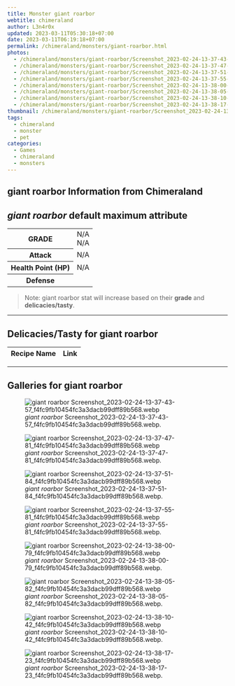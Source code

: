 ```yaml
---
title: Monster giant roarbor
webtitle: chimeraland
author: L3n4r0x
updated: 2023-03-11T05:30:18+07:00
date: 2023-03-11T06:19:18+07:00
permalink: /chimeraland/monsters/giant-roarbor.html
photos:
  - /chimeraland/monsters/giant-roarbor/Screenshot_2023-02-24-13-37-43-57_f4fc9fb10454fc3a3dacb99dff89b568.webp
  - /chimeraland/monsters/giant-roarbor/Screenshot_2023-02-24-13-37-47-81_f4fc9fb10454fc3a3dacb99dff89b568.webp
  - /chimeraland/monsters/giant-roarbor/Screenshot_2023-02-24-13-37-51-84_f4fc9fb10454fc3a3dacb99dff89b568.webp
  - /chimeraland/monsters/giant-roarbor/Screenshot_2023-02-24-13-37-55-81_f4fc9fb10454fc3a3dacb99dff89b568.webp
  - /chimeraland/monsters/giant-roarbor/Screenshot_2023-02-24-13-38-00-79_f4fc9fb10454fc3a3dacb99dff89b568.webp
  - /chimeraland/monsters/giant-roarbor/Screenshot_2023-02-24-13-38-05-82_f4fc9fb10454fc3a3dacb99dff89b568.webp
  - /chimeraland/monsters/giant-roarbor/Screenshot_2023-02-24-13-38-10-42_f4fc9fb10454fc3a3dacb99dff89b568.webp
  - /chimeraland/monsters/giant-roarbor/Screenshot_2023-02-24-13-38-17-23_f4fc9fb10454fc3a3dacb99dff89b568.webp
thumbnail: /chimeraland/monsters/giant-roarbor/Screenshot_2023-02-24-13-37-43-57_f4fc9fb10454fc3a3dacb99dff89b568.webp
tags:
  - chimeraland
  - monster
  - pet
categories:
  - Games
  - chimeraland
  - monsters
---
```


<link
  rel="stylesheet"
  href="https://rawcdn.githack.com/dimaslanjaka/Web-Manajemen/870a349/css/bootstrap-5-3-0-alpha3-wrapper.css"
/>
<section id="bootstrap-wrapper">
  <div data-bs-theme="dark">
    <h2>giant roarbor Information from Chimeraland</h2>
    <h2 id="attribute"><i>giant roarbor</i> default maximum attribute</h2>
    <div class="row">
      <div class="col mb-2">
        <div class="card">
          <div class="card-body">
            <table>
              <tr>
                <th>GRADE</th>
                <td>N/A <br />N/A</td>
              </tr>
              <tr>
                <th>Attack</th>
                <td>N/A</td>
              </tr>
              <tr>
                <th>Health Point (HP)</th>
                <td>N/A</td>
              </tr>
              <tr>
                <th>Defense</th>
                <td></td>
              </tr>
            </table>
          </div>
        </div>
      </div>
    </div>
    <blockquote class="bd-callout bd-callout-warning">
      Note: giant roarbor stat will increase based on their <b>grade</b> and
      <b>delicacies/tasty</b>.
    </blockquote>
    <hr />
    <h2 id="delicacies">Delicacies/Tasty for giant roarbor</h2>
    <div class="card">
      <div class="card-body">
        <div class="table-responsive">
          <table class="table table-striped">
            <thead>
              <tr>
                <th>Recipe Name</th>
                <th>Link</th>
              </tr>
            </thead>
            <tbody></tbody>
          </table>
        </div>
      </div>
    </div>
    <hr />
    <div id="gallery">
      <h2>Galleries for giant roarbor</h2>
      <div class="row">
        <div class="col-lg-6 col-12">
          <figure>
            <img
              src="https://www.webmanajemen.com/chimeraland/monsters/giant-roarbor/Screenshot_2023-02-24-13-37-43-57_f4fc9fb10454fc3a3dacb99dff89b568.webp"
              alt="giant roarbor Screenshot_2023-02-24-13-37-43-57_f4fc9fb10454fc3a3dacb99dff89b568.webp"
            />
            <figcaption style="word-wrap: break-word">
              <i>giant roarbor</i>
              Screenshot_2023-02-24-13-37-43-57_f4fc9fb10454fc3a3dacb99dff89b568.webp.
            </figcaption>
          </figure>
        </div>
        <div class="col-lg-6 col-12">
          <figure>
            <img
              src="https://www.webmanajemen.com/chimeraland/monsters/giant-roarbor/Screenshot_2023-02-24-13-37-47-81_f4fc9fb10454fc3a3dacb99dff89b568.webp"
              alt="giant roarbor Screenshot_2023-02-24-13-37-47-81_f4fc9fb10454fc3a3dacb99dff89b568.webp"
            />
            <figcaption style="word-wrap: break-word">
              <i>giant roarbor</i>
              Screenshot_2023-02-24-13-37-47-81_f4fc9fb10454fc3a3dacb99dff89b568.webp.
            </figcaption>
          </figure>
        </div>
        <div class="col-lg-6 col-12">
          <figure>
            <img
              src="https://www.webmanajemen.com/chimeraland/monsters/giant-roarbor/Screenshot_2023-02-24-13-37-51-84_f4fc9fb10454fc3a3dacb99dff89b568.webp"
              alt="giant roarbor Screenshot_2023-02-24-13-37-51-84_f4fc9fb10454fc3a3dacb99dff89b568.webp"
            />
            <figcaption style="word-wrap: break-word">
              <i>giant roarbor</i>
              Screenshot_2023-02-24-13-37-51-84_f4fc9fb10454fc3a3dacb99dff89b568.webp.
            </figcaption>
          </figure>
        </div>
        <div class="col-lg-6 col-12">
          <figure>
            <img
              src="https://www.webmanajemen.com/chimeraland/monsters/giant-roarbor/Screenshot_2023-02-24-13-37-55-81_f4fc9fb10454fc3a3dacb99dff89b568.webp"
              alt="giant roarbor Screenshot_2023-02-24-13-37-55-81_f4fc9fb10454fc3a3dacb99dff89b568.webp"
            />
            <figcaption style="word-wrap: break-word">
              <i>giant roarbor</i>
              Screenshot_2023-02-24-13-37-55-81_f4fc9fb10454fc3a3dacb99dff89b568.webp.
            </figcaption>
          </figure>
        </div>
        <div class="col-lg-6 col-12">
          <figure>
            <img
              src="https://www.webmanajemen.com/chimeraland/monsters/giant-roarbor/Screenshot_2023-02-24-13-38-00-79_f4fc9fb10454fc3a3dacb99dff89b568.webp"
              alt="giant roarbor Screenshot_2023-02-24-13-38-00-79_f4fc9fb10454fc3a3dacb99dff89b568.webp"
            />
            <figcaption style="word-wrap: break-word">
              <i>giant roarbor</i>
              Screenshot_2023-02-24-13-38-00-79_f4fc9fb10454fc3a3dacb99dff89b568.webp.
            </figcaption>
          </figure>
        </div>
        <div class="col-lg-6 col-12">
          <figure>
            <img
              src="https://www.webmanajemen.com/chimeraland/monsters/giant-roarbor/Screenshot_2023-02-24-13-38-05-82_f4fc9fb10454fc3a3dacb99dff89b568.webp"
              alt="giant roarbor Screenshot_2023-02-24-13-38-05-82_f4fc9fb10454fc3a3dacb99dff89b568.webp"
            />
            <figcaption style="word-wrap: break-word">
              <i>giant roarbor</i>
              Screenshot_2023-02-24-13-38-05-82_f4fc9fb10454fc3a3dacb99dff89b568.webp.
            </figcaption>
          </figure>
        </div>
        <div class="col-lg-6 col-12">
          <figure>
            <img
              src="https://www.webmanajemen.com/chimeraland/monsters/giant-roarbor/Screenshot_2023-02-24-13-38-10-42_f4fc9fb10454fc3a3dacb99dff89b568.webp"
              alt="giant roarbor Screenshot_2023-02-24-13-38-10-42_f4fc9fb10454fc3a3dacb99dff89b568.webp"
            />
            <figcaption style="word-wrap: break-word">
              <i>giant roarbor</i>
              Screenshot_2023-02-24-13-38-10-42_f4fc9fb10454fc3a3dacb99dff89b568.webp.
            </figcaption>
          </figure>
        </div>
        <div class="col-lg-6 col-12">
          <figure>
            <img
              src="https://www.webmanajemen.com/chimeraland/monsters/giant-roarbor/Screenshot_2023-02-24-13-38-17-23_f4fc9fb10454fc3a3dacb99dff89b568.webp"
              alt="giant roarbor Screenshot_2023-02-24-13-38-17-23_f4fc9fb10454fc3a3dacb99dff89b568.webp"
            />
            <figcaption style="word-wrap: break-word">
              <i>giant roarbor</i>
              Screenshot_2023-02-24-13-38-17-23_f4fc9fb10454fc3a3dacb99dff89b568.webp.
            </figcaption>
          </figure>
        </div>
      </div>
    </div>
  </div>
</section>